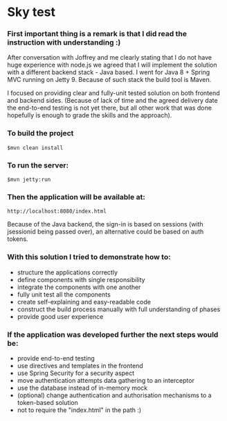# Sky test

### First important thing is a remark is that I did read the instruction with understanding :)

After conversation with Joffrey and me clearly stating that I do not have huge experience with node.js we agreed that I will implement the solution with a different backend stack - Java based.
I went for Java 8 + Spring MVC running on Jetty 9. Because of such stack the build tool is Maven.

I focused on providing clear and fully-unit tested solution on both frontend and backend sides.
(Because of lack of time and the agreed delivery date the end-to-end testing is not yet there, but all other work that was done hopefully is enough to grade the skills and the approach).

### To build the project
    $mvn clean install

### To run the server:
    $mvn jetty:run

### Then the application will be available at:
    http://localhost:8080/index.html

Because of the Java backend, the sign-in is based on sessions (with jsessionid being passed over), an alternative could be based on auth tokens.

### With this solution I tried to demonstrate how to:
  * structure the applications correctly
  * define components with single responsibility
  * integrate the components with one another
  * fully unit test all the components
  * create self-explaining and easy-readable code
  * construct the build process manually with full understanding of phases
  * provide good user experience

### If the application was developed further the next steps would be:
  * provide end-to-end testing
  * use directives and templates in the frontend
  * use Spring Security for a security aspect
  * move authentication attempts data gathering to an interceptor
  * use the database instead of in-memory mock
  * (optional) change authentication and authorisation mechanisms to a token-based solution
  * not to require the "index.html" in the path :)



